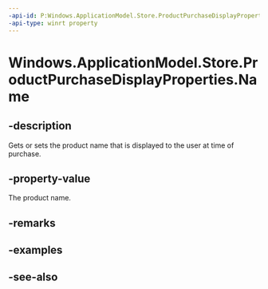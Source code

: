 ----api-id: P:Windows.ApplicationModel.Store.ProductPurchaseDisplayProperties.Name
-api-type: winrt property
---<!-- Property syntaxpublic string Name { get;  set; }--># Windows.ApplicationModel.Store.ProductPurchaseDisplayProperties.Name## -descriptionGets or sets the product name that is displayed to the user at time of purchase.## -property-valueThe product name.## -remarks## -examples## -see-also